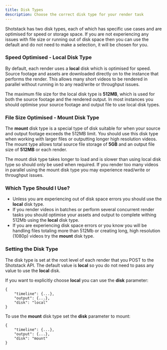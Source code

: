 ```yaml
---
title: Disk Types
description: Choose the correct disk type for your render task
---
```


Shotstack has two disk types, each of which has specific use cases and are optimised for speed or storage space. If you
are not experiencing any issues with file size or running out of disk space then you can use the default and do not need
to make a selection, it will be chosen for you.

### Speed Optimised - Local Disk Type

By default, each render uses a **local** disk which is optimised for speed. Source footage and assets are downloaded
directly on to the instance that performs the render. This allows many short videos to be rendered in parallel without
running in to any read/write or throughput issues.

The maximum file size for the local disk type is **512MB**, which is used for both the source footage and the rendered
output. In most instances you should optimise your source footage and output file to use local disk types.

### File Size Optimised - Mount Disk Type

The **mount** disk type is a special type of disk suitable for when your source and output footage exceeds the 512MB
limit. You should use this disk type when working with larger files or outputting longer high resolution videos. The
mount type allows total source file storage of **5GB** and an output file size of **512MB** or each render.

The mount disk type takes longer to load and is slower than using local disk type so should only be used when required.
If you render too many videos in parallel using the mount disk type you may experience read/write or throughput issues.

### Which Type Should I Use?

- Unless you are experiencing out of disk space errors you should use the **local** disk type.
- If you render videos in batches or perform several concurrent render tasks you should optimise your assets and output
  to complete withing 512Mb using the **local** disk type.
- If you are experiencing disk space errors or you know you will be handling files totaling more than 512Mb or creating
  long, high resolution \(1080p\) videos try the **mount** disk type.

### Setting the Disk Type

The disk type is set at the root level of each render that you POST to the Shotstack API. The default value is **local**
so you do not need to pass any value to use the **local** disk.

If you want to explicitly choose **local** you can use the **disk** parameter:

```text
{
    "timeline": {...},
    "output": {...},
    "disk": "local"
}
```

To use the **mount** disk type set the **disk** parameter to mount:

```text
{
    "timeline": {...},
    "output": {...},
    "disk": "mount"
}
```
